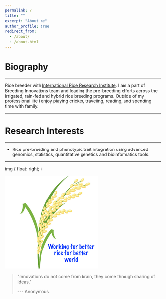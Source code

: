 ```yaml
---
permalink: /
title: ""
excerpt: "About me"
author_profile: true
redirect_from: 
  - /about/
  - /about.html
---
```


Biography
======
------
Rice breeder with [International Rice Research Institute](https://www.irri.org/). I am a part of Breeding Innovations team and leading the pre-breeding efforts across the irrigated, rain-fed and hybrid rice breeding programs. Outside of my professional life I enjoy playing cricket, traveling, reading, and spending time with family.

------

Research Interests
======
------
* Rice pre-breeding and phenotypic trait integration using advanced genomics, statistics, quantitative genetics  and bioinformatics tools. 

------

img {
  float: right;
}

<img src="images/rice.png" width="300" height="300" />

> "Innovations do not come from brain, they come through sharing of Ideas."
>
> --- Anonymous